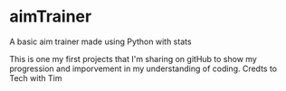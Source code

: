 # aimTrainer
A basic aim trainer made using Python with stats 

This is one my first projects that I'm sharing on gitHub to show my progression and imporvement in my understanding of coding.
Credts to Tech with Tim
